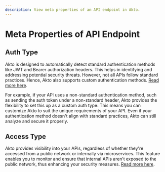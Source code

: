 ```yaml
---
description: View meta properties of an API endpoint in Akto.
---
```


# Meta Properties of API Endpoint

## Auth Type

Akto is designed to automatically detect standard authentication methods like JWT and Bearer authorization headers. This helps in identifying and addressing potential security threats. However, not all APIs follow standard practices. Hence, Akto also supports custom authentication methods. [Read more here](auth-types.md).

For example, if your API uses a non-standard authentication method, such as sending the auth token under a non-standard header, Akto provides the flexibility to set this up as a custom auth type. This means you can customize Akto to suit the unique requirements of your API. Even if your authentication method doesn't align with standard practices, Akto can still analyze and secure it properly.&#x20;

## Access Type

Akto provides visibility into your APIs, regardless of whether they're accessed from a public network or internally via microservices. This feature enables you to monitor and ensure that internal APIs aren't exposed to the public network, thus enhancing your security measures. [Read more here](access-type.md).
